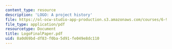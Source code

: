 ```yaml
---
content_type: resource
description: 'LOGO: A project history'
file: https://ol-ocw-studio-app-production.s3.amazonaws.com/courses/6-933j-the-structure-of-engineering-revolutions-fall-2001/8a0d69bddf83f0ba5d91fe049e8dc110_LogoFinalPaper.pdf
file_type: application/pdf
resourcetype: Document
title: LogoFinalPaper.pdf
uid: 8a0d69bd-df83-f0ba-5d91-fe049e8dc110
---
```


